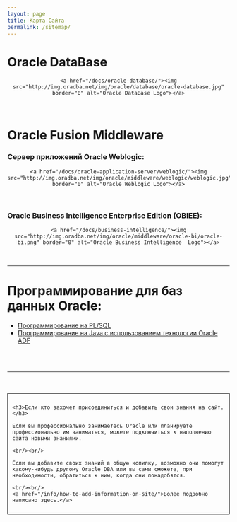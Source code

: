 ```yaml
---
layout: page
title: Карта Сайта
permalink: /sitemap/
---
```


# Oracle DataBase


<div align="center">

    <a href="/docs/oracle-database/"><img src="http://img.oradba.net/img/oracle/database/oracle-database.jpg" border="0" alt="Oracle DataBase Logo"></a>

</div>



<br/>


# Oracle Fusion Middleware


### Сервер приложений Oracle Weblogic:



<div align="center">

    <a href="/docs/oracle-application-server/weblogic/"><img src="http://img.oradba.net/img/oracle/middleware/weblogic/weblogic.jpg" border="0" alt="Oracle Weblogic Logo"></a>

</div>



<br/>

### Oracle Business Intelligence Enterprise Edition (OBIEE):


<div align="center">

    <a href="/docs/business-intelligence/"><img src="http://img.oradba.net/img/oracle/middleware/oracle-bi/oracle-bi.png" border="0" alt="Oracle Business Intelligence  Logo"></a>

</div>


<br/>

<hr>


<h1>Программирование для баз данных Oracle:</h1>
<ul>
	<li><a href="http://plsql.ru/">Программирование на PL/SQL</a></li>
	<li><a href="http://oracle-adf.ru/">Программирование на Java с использованием технологии Oracle ADF</a></li>
</ul>

<br/><br/>
<hr/>
<br/><br/>




<div style="padding:10px; border:thin solid black;">

	<h3>Если кто захочет присоединиться и добавить свои знания на сайт.</h3>

	Если вы профессионально занимаетесь Oracle или планируете профессионально им заниматься, можете подключиться к наполнению сайта новыми знаниями.

	<br/><br/>

	Если вы добавите своих знаний в общую копилку, возможно они помогут какому-нибудь другому Oracle DBA или вы сами сможете, при необходимости, обратиться к ним, когда они понадобятся.

	<br/><br/>
	<a href="/info/how-to-add-information-on-site/">Более подробно написано здесь.</a>

</div>

